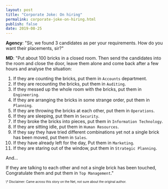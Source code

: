 ```yaml
---
layout: post
title: "Corporate Joke: On hiring"
permalink: corporate-joke-on-hiring.html
publish: false
date: 2019-08-25
---
```


**Agency**: "Sir, we found 3 candidates as per your requirements. How do you want their  placements, sir?"

**MD**: "Put about 100 bricks in a closed room. Then send the candidates into the room and close the door, leave them alone and come back after a few hours and analyse the situation:

1. If they are counting the bricks, put them in `Accounts` department.
2. If they are recounting the bricks, put them in `Auditing`.
3. If they messed up the whole room with the bricks, put them in `Engineering`.
4. If they are arranging the bricks in some strange order, put them in `Planning`.
5. If they are throwing the bricks at each other, put them in `Operations`.
6. If they are sleeping, put them in `Security`.
7. If they broke the bricks into pieces, put them in `Information Technology`.
8. If they are sitting idle, put them in `Human Resources`.
9. If they say they have tried different combinations yet not a single brick has been moved, put them in `Sales`.
10. If they have already left for the day, Put them in `Marketing`.
11. If they are staring out of the window, put them in `Strategic Planning`.

And...

If they are talking to each other and not a single brick has been touched, Congratulate them and put them in `Top Management`."

<span style="font-size: 0.7em;">
\* Disclaimer: Came across this story on the Net, not sure about the original author.
</span>
